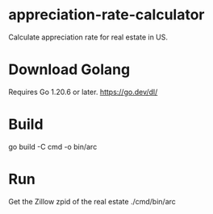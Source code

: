 # appreciation-rate-calculator
Calculate appreciation rate for real estate in US. 


# Download Golang 
Requires Go 1.20.6 or later. https://go.dev/dl/

# Build 
go build -C cmd -o bin/arc

# Run
Get the Zillow zpid of the real estate
./cmd/bin/arc <pid>
